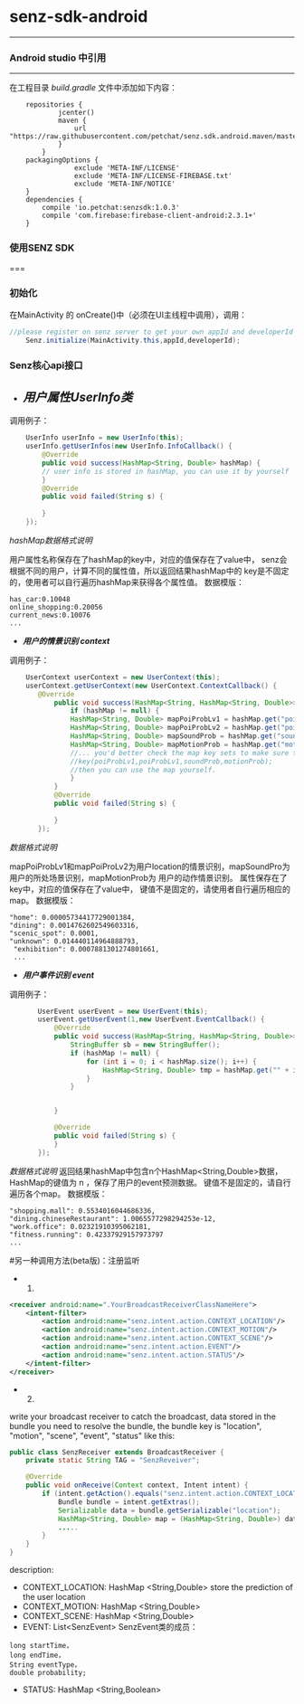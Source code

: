 # senz-sdk-android
---

### Android studio 中引用
---
在工程目录 *build.gradle* 文件中添加如下内容：
```
    repositories {
			jcenter()
			maven {
				url "https://raw.githubusercontent.com/petchat/senz.sdk.android.maven/master"
			}
		}
	packagingOptions {
		        exclude 'META-INF/LICENSE'
		        exclude 'META-INF/LICENSE-FIREBASE.txt'
		        exclude 'META-INF/NOTICE'
    }
	dependencies {
		compile 'io.petchat:senzsdk:1.0.3'
		compile 'com.firebase:firebase-client-android:2.3.1+'
	}
```


### 使用SENZ SDK
===
### 初始化
在MainActivity 的 onCreate()中（必须在UI主线程中调用），调用：
```java
//please register on senz server to get your own appId and developerId 
    Senz.initialize(MainActivity.this,appId,developerId);
```
### Senz核心api接口

- ***用户属性UserInfo类***
  ---  
调用例子：
```java
    UserInfo userInfo = new UserInfo(this);
    userInfo.getUserInfos(new UserInfo.InfoCallback() {
        @Override
        public void success(HashMap<String, Double> hashMap) {
        // user info is stored in hashMap, you can use it by yourself
        }
        @Override
        public void failed(String s) {
        
        }
    });
```
*hashMap数据格式说明*

用户属性名称保存在了hashMap的key中，对应的值保存在了value中，
senz会根据不同的用户，计算不同的属性值，所以返回结果hashMap中的
key是不固定的，使用者可以自行遍历hashMap来获得各个属性值。
数据模版：
```
has_car:0.10048
online_shopping:0.20056
current_news:0.10076
...
```


- ***用户的情景识别 context***

调用例子：

 ```java
     UserContext userContext = new UserContext(this);
     userContext.getUserContext(new UserContext.ContextCallback() {
        @Override
            public void success(HashMap<String, HashMap<String, Double>> hashMap) {
                if (hashMap != null) {
                HashMap<String, Double> mapPoiProbLv1 = hashMap.get("poiProbLv1");
                HashMap<String, Double> mapPoiProbLv2 = hashMap.get("poiProbLv2");
                HashMap<String, Double> mapSoundProb = hashMap.get("soundProb");
                HashMap<String, Double> mapMotionProb = hashMap.get("motionProb");
                //... you'd better check the map key sets to make sure that the map contains the
                //key(poiProbLv1,poiProbLv1,soundProb,motionProb);
                //then you can use the map yourself.
                }
            }
            @Override
            public void failed(String s) {
              
            }
        });
 ```
*数据格式说明*
 
 mapPoiProbLv1和mapPoiProLv2为用户location的情景识别，mapSoundPro为用户的所处场景识别，mapMotionProb为
 用户的动作情景识别。
 属性保存在了key中，对应的值保存在了value中，
 键值不是固定的，请使用者自行遍历相应的map。
 数据模版：
 ```
 "home": 0.00005734417729001384,
 "dining": 0.0014762602549603316,
 "scenic_spot": 0.0001,
 "unknown": 0.014440114964888793,
  "exhibition": 0.0007881301274801661,
  ...
```

 - ***用户事件识别 event***
 
 调用例子：

 ```java
        UserEvent userEvent = new UserEvent(this);
        userEvent.getUserEvent(1,new UserEvent.EventCallback() {
            @Override
            public void success(HashMap<String, HashMap<String, Double>> hashMap) {
                StringBuffer sb = new StringBuffer();
                if (hashMap != null) {
                    for (int i = 0; i < hashMap.size(); i++) {
                        HashMap<String, Double> tmp = hashMap.get("" + i);
                    }
                }


            }

            @Override
            public void failed(String s) {
            }
        });
 ```
 *数据格式说明*
 返回结果hashMap中包含n个HashMap<String,Double>数据，HashMap的键值为 n ，保存了用户的event预测数据。
 键值不是固定的，请自行遍历各个map。
 数据模版：
```
"shopping.mall": 0.5534016044686336,
"dining.chineseRestaurant": 1.0065577298294253e-12,
"work.office": 0.02321910395062181,
"fitness.running": 0.42337929157973797
...
```

#另一种调用方法(beta版)：注册监听

 - 1.
<!-- Declare your own receiver with the events you would like to receive from the SDK -->
```xml
<receiver android:name=".YourBroadcastReceiverClassNameHere">
    <intent-filter>
        <action android:name="senz.intent.action.CONTEXT_LOCATION"/>
        <action android:name="senz.intent.action.CONTEXT_MOTION"/>
        <action android:name="senz.intent.action.CONTEXT_SCENE"/>
        <action android:name="senz.intent.action.EVENT"/>
        <action android:name="senz.intent.action.STATUS"/>
    </intent-filter>
</receiver>
```

 - 2.
write your broadcast receiver to catch the broadcast, data stored in the bundle 
you need to resolve the bundle, the bundle key is "location", "motion", "scene", "event", "status" 
like this:
```java
public class SenzReceiver extends BroadcastReceiver {
    private static String TAG = "SenzReveiver";

    @Override
    public void onReceive(Context context, Intent intent) {
        if (intent.getAction().equals("senz.intent.action.CONTEXT_LOCATION")) {
            Bundle bundle = intent.getExtras();
            Serializable data = bundle.getSerializable("location");
            HashMap<String, Double> map = (HashMap<String, Double>) data;
            .....
        }
	}
}
```
description:

 - CONTEXT_LOCATION: HashMap \<String,Double\> store the prediction of the user location
 - CONTEXT_MOTION: HashMap \<String,Double\> 
 - CONTEXT_SCENE: HashMap \<String,Double\>
 - EVENT: List\<SenzEvent\>
   SenzEvent类的成员：
```
long startTime，
long endTime，
String eventType，
double probability;
```
 - STATUS: HashMap \<String,Boolean\>
 
 
 
 













